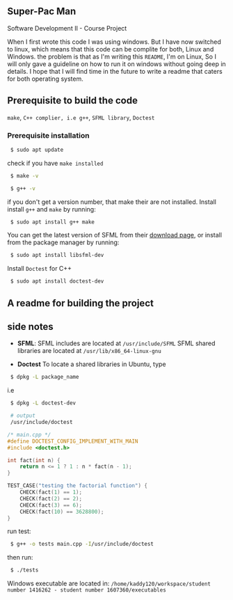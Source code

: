 ## Super-Pac Man

Software Development II - Course Project

When I first wrote this code I was using windows. But I have now switched to
linux, which means that this code can be complite for both, Linux and Windows.
the problem is that as I'm writing this `README`, I'm on Linux, So I will only
gave a guideline on how to run it on windows without going deep in details.
I hope that I will find time in the future to write a readme that caters for
both operating system.

## Prerequisite to build the code

`make`, `C++ complier, i.e g++`, `SFML library`, `Doctest`

### Prerequisite installation

```bash
 $ sudo apt update
```

check if you have `make installed`

```bash
 $ make -v
```

```bash
 $ g++ -v
```

if you don't get a version number, that make their are not installed. Install
install `g++` and `make` by running:

```bash
 $ sudo apt install g++ make
```

You can get the latest version of SFML from their [download page](), or install from the package manager by running:

```bash
 $ sudo apt install libsfml-dev
```

Install `Doctest` for C++

```bash
 $ sudo apt install doctest-dev
```

## A readme for building the project

## side notes

- **SFML**:
  SFML includes are located at `/usr/include/SFML`
  SFML shared libraries are located at `/usr/lib/x86_64-linux-gnu`

- **Doctest**
  To locate a shared libraries in Ubuntu, type

```bash
 $ dpkg -L package_name
```

i.e

```bash
 $ dpkg -L doctest-dev
```

```bash
 # output
 /usr/include/doctest
```

```C
/* main.cpp */
#define DOCTEST_CONFIG_IMPLEMENT_WITH_MAIN
#include <doctest.h>

int fact(int n) {
    return n <= 1 ? 1 : n * fact(n - 1);
}

TEST_CASE("testing the factorial function") {
    CHECK(fact(1) == 1);
    CHECK(fact(2) == 2);
    CHECK(fact(3) == 6);
    CHECK(fact(10) == 3628800);
}
```

run test:

```bash
 $ g++ -o tests main.cpp -I/usr/include/doctest
```

then run:

```bash
 $ ./tests
```
Windows executable are located in:
`/home/kaddy120/workspace/student number 1416262 - student number 1607360/executables`
